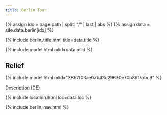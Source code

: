 ```yaml
---
title: Berlin Tour
---
```


{% assign idx = page.path | split: "/" | last | abs %}
{% assign data = site.data.berlin[idx] %}

{% include berlin_title.html title=data.title %}

{% include model.html mlid=data.mlid %}

## Relief

{% include model.html mlid="3867f03ae07b43d29630e70b86f7abc9" %}

[Description (DE)](https://bildhauerei-in-berlin.de/bildwerk/denkmal-fuer-die-deutschen-interbrigadisten/)

{% include location.html loc=data.loc %}

{% include berlin_nav.html %}
